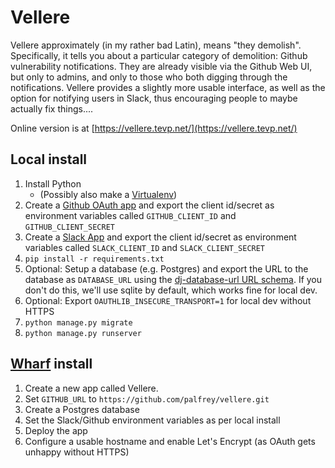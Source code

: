 Vellere
=======

Vellere approximately (in my rather bad Latin), means "they demolish". Specifically, it tells you about a particular category of demolition: Github vulnerability notifications. They are already visible via the Github Web UI, but only to admins, and only to those who both digging through the notifications. Vellere provides a slightly more usable interface, as well as the option for notifying users in Slack, thus encouraging people to maybe actually fix things....

Online version is at [https://vellere.tevp.net/](https://vellere.tevp.net/)

Local install
-------------
1. Install Python
    * (Possibly also make a [Virtualenv](https://virtualenv.pypa.io/en/stable/userguide/#usage))
2. Create a [Github OAuth app](https://github.com/settings/developers) and export the client id/secret as environment variables called `GITHUB_CLIENT_ID` and `GITHUB_CLIENT_SECRET`
3. Create a [Slack App](https://api.slack.com/apps) and export the client id/secret as environment variables called `SLACK_CLIENT_ID` and `SLACK_CLIENT_SECRET` 
4. `pip install -r requirements.txt`
5. Optional: Setup a database (e.g. Postgres) and export the URL to the database as `DATABASE_URL` using the [dj-database-url URL schema](https://github.com/kennethreitz/dj-database-url#url-schema). If you don't do this, we'll use sqlite by default, which works fine for local dev.
6. Optional: Export `OAUTHLIB_INSECURE_TRANSPORT=1` for local dev without HTTPS
7. `python manage.py migrate`
8. `python manage.py runserver`

[Wharf](https://github.com/palfrey/wharf) install
----------
1. Create a new app called Vellere.
2. Set `GITHUB_URL` to `https://github.com/palfrey/vellere.git`
3. Create a Postgres database
4. Set the Slack/Github environment variables as per local install
5. Deploy the app
6. Configure a usable hostname and enable Let's Encrypt (as OAuth gets unhappy without HTTPS)
